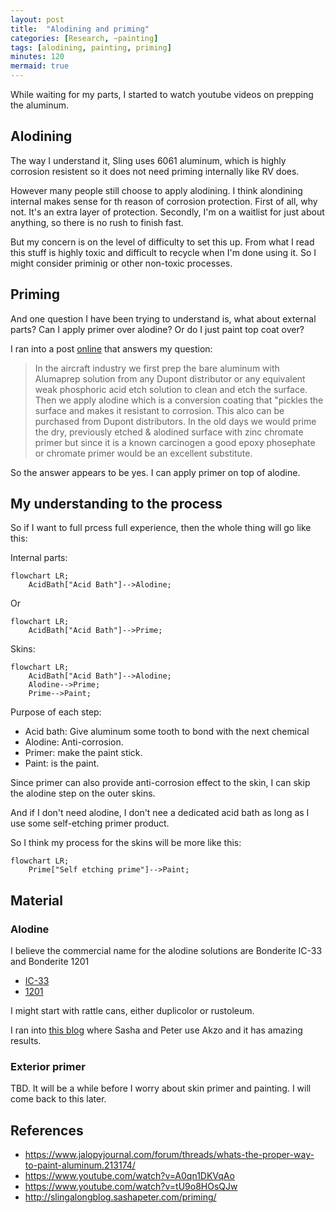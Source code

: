 ```yaml
---
layout: post
title:  "Alodining and priming"
categories: [Research, ~painting]
tags: [alodining, painting, priming]
minutes: 120
mermaid: true
---
```


While waiting for my parts, I started to watch youtube videos on prepping the aluminum.

## Alodining

The way I understand it, Sling uses 6061 aluminum, which is highly corrosion resistent so it does not need priming internally like RV does.

However many people still choose to apply alodining. I think alondining internal makes sense for th reason of corrosion protection. First of
all, why not. It's an extra layer of protection. Secondly, I'm on a waitlist for just about anything, so there is no rush to finish fast.

But my concern is on the level of difficulty to set this up. From what I read this stuff is highly toxic and difficult to recycle when I'm done
using it. So I might consider priminig or other non-toxic processes.

## Priming

And one question I have been trying to understand is, what about external parts? Can I apply primer over alodine? Or do I just paint top coat over?

I ran into a post [online](https://www.jalopyjournal.com/forum/threads/whats-the-proper-way-to-paint-aluminum.213174/) that answers my question:


> In the aircraft industry we first prep the bare aluminum with Alumaprep solution from any Dupont distributor or any equivalent weak phosphoric acid etch solution to clean and etch the surface. Then we apply alodine which is a conversion coating that "pickles the surface and makes it resistant to corrosion. This alco can be purchased from Dupont distributors. In the old days we would prime the dry, previously etched & alodined surface with zinc chromate primer but since it is a known carcinogen a good epoxy phosephate or chromate primer would be an excellent substitute.

So the answer appears to be yes. I can apply primer on top of alodine.

## My understanding to the process

So if I want to full prcess full experience, then the whole thing will go like this:

Internal parts:

```mermaid
flowchart LR;
    AcidBath["Acid Bath"]-->Alodine;
```
Or

```mermaid
flowchart LR;
    AcidBath["Acid Bath"]-->Prime;
```

Skins:

```mermaid
flowchart LR;
    AcidBath["Acid Bath"]-->Alodine;
    Alodine-->Prime;
    Prime-->Paint;
```

Purpose of each step:
* Acid bath: Give aluminum some tooth to bond with the next chemical
* Alodine: Anti-corrosion.
* Primer: make the paint stick.
* Paint: is the paint.

Since primer can also provide anti-corrosion effect to the skin, I can skip the alodine step on the outer skins. 

And if I don't need alodine, I don't nee a dedicated acid bath as long as I use some self-etching primer product.

So I think my process for the skins will be more like this:

```mermaid
flowchart LR;
    Prime["Self etching prime"]-->Paint;
```


## Material

### Alodine

I believe the commercial name for the alodine solutions are Bonderite IC-33 and Bonderite 1201
* [IC-33](https://www.aircraftspruce.com/catalog/cspages/alumiprep.php)
* [1201](https://www.aircraftspruce.com/catalog/cspages/alodine1201.php)

I might start with rattle cans, either duplicolor or rustoleum. 

I ran into [this blog](http://slingalongblog.sashapeter.com/priming/) where Sasha and Peter use Akzo and it has amazing results.

### Exterior primer

TBD. It will be a while before I worry about skin primer and painting.  I will come back to this later.

## References

* https://www.jalopyjournal.com/forum/threads/whats-the-proper-way-to-paint-aluminum.213174/
* https://www.youtube.com/watch?v=A0qn1DKVqAo
* https://www.youtube.com/watch?v=tU9o8HOsQJw
* http://slingalongblog.sashapeter.com/priming/
